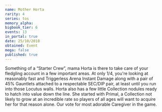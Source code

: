 ```yaml
---
name: Mother Horta
rarity: 4
series: tos
memory_alpha:
bigbook_tier: 6
events: 13
in_portal: true
date: 25/10/2018
obtained: Event
mega: false
published: true
---
```


Something of a “Starter Crew”, mama Horta is there to take care of your fledgling account in a few important areas. At only 1/4, you're looking at reasonably fast and Triggerless Arena Instant Damage along with a pair of 45% Gauntlets attached to a respectable SEC/DIP pair, at least until you run into those Locutus walls. Horta also has a few little Collection nodules ready to hatch into value down the line. She started with Primal, a Collection not likely to grow at an incredible rate so players of all ages will want to acquire her for that reason alone. Our vote for most adorable Caregiver in the game.
